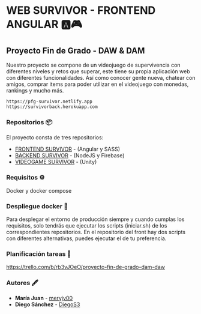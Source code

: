 # WEB SURVIVOR - FRONTEND ANGULAR 🅰🎮
## Proyecto Fin de Grado - DAW & DAM
Nuestro proyecto se compone de un videojuego de supervivencia con diferentes niveles y retos que superar, este tiene su propia aplicación web con diferentes funcionalidades. Así como conocer gente nueva, chatear con amigos, comprar items para poder utilizar en el videojuego con monedas, rankings y mucho más.

```
https://pfg-survivor.netlify.app
https://survivorback.herokuapp.com
```

### Repositorios 📦
El proyecto consta de tres repositorios:
- [FRONTEND SURVIVOR](https://github.com/meryjv00/PFG-Survivor) - (Angular y SASS)
- [BACKEND SURVIVOR](https://github.com/meryjv00/PFG-Survivor-Back) - (NodeJS y Firebase)
- [VIDEOGAME SURVIVOR](https://github.com/DiegoS3/Survivor) - (Unity)


### Requisitos ⚙
Docker y docker compose

### Despliegue docker 🧱
Para desplegar el entorno de producción siempre y cuando cumplas los requisitos, solo tendrás que ejecutar los scripts (iniciar.sh) de los correspondientes repositorios.
En el repositorio del front hay dos scripts con diferentes alternativas, puedes ejecutar el de tu preferencia.

### Planificación tareas 📜 
https://trello.com/b/rb3vJOeO/proyecto-fin-de-grado-dam-daw

### Autores 🖋
* **María Juan** - [meryjv00](https://github.com/meryjv00)
* **Diego Sánchez** - [DiegoS3](https://github.com/DiegoS3)
